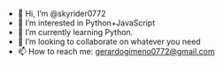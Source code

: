 - 👋 Hi, I’m @skyrider0772
- 👀 I’m interested in Python+JavaScript
- 🌱 I’m currently learning Python. 
- 💞️ I’m looking to collaborate on whatever you need
- 📫 How to reach me:  gerardogimeno0772@gmail.com

<!---
skyrider0772/skyrider0772 is a ✨ special ✨ repository because its `README.md` (this file) appears on your GitHub profile.
You can click the Preview link to take a look at your changes.
--->
